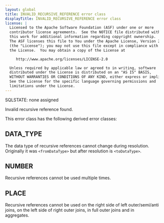 ```yaml
---
layout: global
title: INVALID_RECURSIVE_REFERENCE error class
displayTitle: INVALID_RECURSIVE_REFERENCE error class
license: |
  Licensed to the Apache Software Foundation (ASF) under one or more
  contributor license agreements.  See the NOTICE file distributed with
  this work for additional information regarding copyright ownership.
  The ASF licenses this file to You under the Apache License, Version 2.0
  (the "License"); you may not use this file except in compliance with
  the License.  You may obtain a copy of the License at

     http://www.apache.org/licenses/LICENSE-2.0

  Unless required by applicable law or agreed to in writing, software
  distributed under the License is distributed on an "AS IS" BASIS,
  WITHOUT WARRANTIES OR CONDITIONS OF ANY KIND, either express or implied.
  See the License for the specific language governing permissions and
  limitations under the License.
---
```


SQLSTATE: none assigned

Invalid recursive reference found.

This error class has the following derived error classes:

## DATA_TYPE

The data type of recursive references cannot change during resolution. Originally it was `<fromDataType>` but after resolution is `<toDataType>`.

## NUMBER

Recursive references cannot be used multiple times.

## PLACE

Recursive references cannot be used on the right side of left outer/semi/anti joins, on the left side of right outer joins, in full outer joins and in aggregates.


